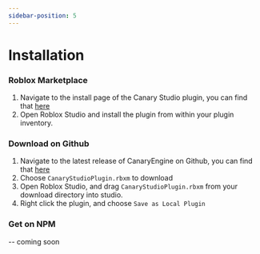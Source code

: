 ```yaml
---
sidebar-position: 5
---
```


# Installation

### Roblox Marketplace

1. Navigate to the install page of the Canary Studio plugin, you can find that [here](https://create.roblox.com/marketplace/asset/12591143042/Canary-Studio)
2. Open Roblox Studio and install the plugin from within your plugin inventory.

### Download on Github

1. Navigate to the latest release of CanaryEngine on Github, you can find that [here](https://github.com/canary-development/CanaryEngine/releases/)
2. Choose `CanaryStudioPlugin.rbxm` to download
3. Open Roblox Studio, and drag `CanaryStudioPlugin.rbxm` from your download directory into studio.
4. Right click the plugin, and choose `Save as Local Plugin`

### Get on NPM

-- coming soon